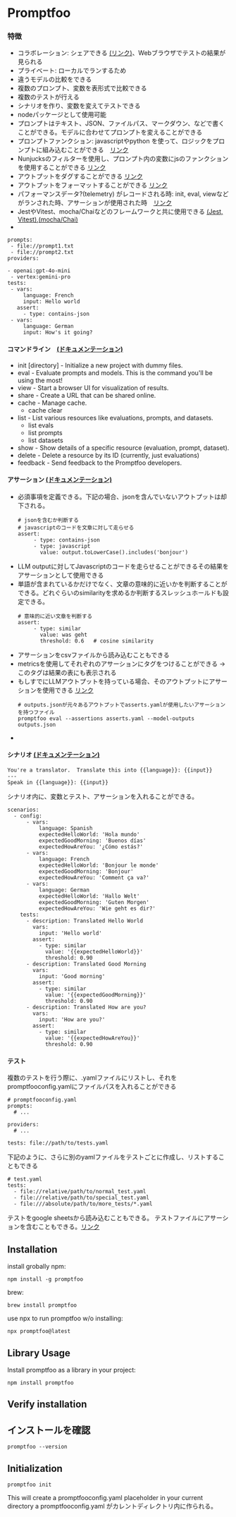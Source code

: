 # Promptfoo

### 特徴
- コラボレーション: シェアできる [(リンク)](https://www.promptfoo.dev/docs/usage/sharing/)、Webブラウザでテストの結果が見られる
- プライベート: ローカルでランするため
- 違うモデルの比較をできる
- 複数のプロンプト、変数を表形式で比較できる
- 複数のテストが行える
- シナリオを作り、変数を変えてテストできる
- nodeパッケージとして使用可能
- プロンプトはテキスト、JSON、ファイルパス、マークダウン、などで書くことができる。モデルに合わせてプロンプトを変えることができる
- プロンプトファンクション: javascriptやpython を使って、ロジックをプロンプトに組み込むことができる　[リンク](https://www.promptfoo.dev/docs/configuration/parameters/#prompt-functions)
- Nunjucksのフィルターを使用し、プロンプト内の変数にjsのファンクションを使用することができる [リンク](https://www.promptfoo.dev/docs/configuration/parameters/#nunjucks-filters)
- アウトプットをダグすることができる [リンク](https://www.promptfoo.dev/docs/configuration/expected-outputs/#tagging-outputs)
- アウトプットをフォーマットすることができる [リンク](https://www.promptfoo.dev/docs/configuration/expected-outputs/#processing-and-formatting-outputs)
- パフォーマンスデータ?(telemetry) がレコードされる時: init, eval, viewなどがランされた時、アサーションが使用された時　[リンク](https://www.promptfoo.dev/docs/configuration/telemetry/)
- JestやVitest、mocha/Chaiなどのフレームワークと共に使用できる [(Jest, Vitest)](https://www.promptfoo.dev/docs/integrations/jest/),[(mocha/Chai)](https://www.promptfoo.dev/docs/integrations/mocha-chai/)
- 

```
prompts:
 - file://prompt1.txt
 - file://prompt2.txt
providers:
 
- openai:gpt-4o-mini
 - vertex:gemini-pro
tests:
 - vars:
     language: French
     input: Hello world
   assert:
     - type: contains-json
 - vars:
     language: German
     input: How's it going?
```
#### コマンドライン　[(ドキュメンテーション)](https://www.promptfoo.dev/docs/usage/command-line/)


- init [directory] - Initialize a new project with dummy files.
- eval - Evaluate prompts and models. This is the command you'll be using the most!
- view - Start a browser UI for visualization of results.
- share - Create a URL that can be shared online.
- cache - Manage cache.
    - cache clear
- list - List various resources like evaluations, prompts, and datasets.
    - list evals
    - list prompts
    - list datasets
- show <id> - Show details of a specific resource (evaluation, prompt, dataset).
- delete <id> - Delete a resource by its ID (currently, just evaluations)
- feedback <message> - Send feedback to the Promptfoo developers.


#### アサーション [(ドキュメンテーション)](https://www.promptfoo.dev/docs/configuration/expected-outputs/)
- 必須事項を定義できる。下記の場合、jsonを含んでいないアウトプットは却下される。
  ```
  # jsonを含むか判断する
  # javascriptのコードを文章に対して走らせる
  assert:
       - type: contains-json
       - type: javascript
         value: output.toLowerCase().includes('bonjour')
  ```
- LLM outputに対してJavascriptのコードを走らせることができるその結果をアサーションとして使用できる
- 単語が含まれているかだけでなく、文章の意味的に近いかを判断することができる。どれぐらいのsimilarityを求めるか判断するスレッシュホールドも設定できる。
  ```
  # 意味的に近い文章を判断する
  assert:
       - type: similar
         value: was geht
         threshold: 0.6   # cosine similarity
  ```
- アサーションをcsvファイルから読み込むこともできる
- metricsを使用してそれぞれのアサーションにタグをつけることができる ->このタグは結果の表にも表示される
- もしすでにLLMアウトプットを持っている場合、そのアウトプットにアサーションを使用できる [リンク](https://www.promptfoo.dev/docs/configuration/expected-outputs/#running-assertions-directly-on-outputs)
  ```
  # outputs.jsonが元々あるアウトプットでasserts.yamlが使用したいアサーションを持つファイル
  promptfoo eval --assertions asserts.yaml --model-outputs outputs.json
  ```
-  




#### シナリオ [(ドキュメンテーション)](https://www.promptfoo.dev/docs/configuration/scenarios/)
```
You're a translator.  Translate this into {{language}}: {{input}}
---
Speak in {{language}}: {{input}}
```

シナリオ内に、変数とテスト、アサーションを入れることができる。
```
scenarios:
  - config:
      - vars:
          language: Spanish
          expectedHelloWorld: 'Hola mundo'
          expectedGoodMorning: 'Buenos días'
          expectedHowAreYou: '¿Cómo estás?'
      - vars:
          language: French
          expectedHelloWorld: 'Bonjour le monde'
          expectedGoodMorning: 'Bonjour'
          expectedHowAreYou: 'Comment ça va?'
      - vars:
          language: German
          expectedHelloWorld: 'Hallo Welt'
          expectedGoodMorning: 'Guten Morgen'
          expectedHowAreYou: 'Wie geht es dir?'
    tests:
      - description: Translated Hello World
        vars:
          input: 'Hello world'
        assert:
          - type: similar
            value: '{{expectedHelloWorld}}'
            threshold: 0.90
      - description: Translated Good Morning
        vars:
          input: 'Good morning'
        assert:
          - type: similar
            value: '{{expectedGoodMorning}}'
            threshold: 0.90
      - description: Translated How are you?
        vars:
          input: 'How are you?'
        assert:
          - type: similar
            value: '{{expectedHowAreYou}}'
            threshold: 0.90
```
#### テスト
複数のテストを行う際に、.yamlファイルにリストし、それをpromptfooconfig.yamlにファイルパスを入れることができる

```
# promptfooconfig.yaml
prompts:
  # ...

providers:
  # ...

tests: file://path/to/tests.yaml
```
下記のように、さらに別のyamlファイルをテストごとに作成し、リストすることもできる
```
# test.yaml
tests:
  - file://relative/path/to/normal_test.yaml
  - file://relative/path/to/special_test.yaml
  - file:///absolute/path/to/more_tests/*.yaml
```

テストをgoogle sheetsから読み込むこともできる。
テストファイルにアサーションを含むこともできる。[リンク](https://www.promptfoo.dev/docs/configuration/expected-outputs/#load-assertions-from-csv)

## Installation
install grobally npm:
```
npm install -g promptfoo
```
brew:
```
brew install promptfoo
```
use npx to run promptfoo w/o installing:
```
npx promptfoo@latest
```

## Library Usage
Install promptfoo as a library in your project:
```
npm install promptfoo
```

## Verify installation
## インストールを確認
```
promptfoo --version
```

## Initialization
```
promptfoo init
```
This will create a promptfooconfig.yaml placeholder in your current directory
a promptfooconfig.yaml がカレントディレクトリ内に作られる。



